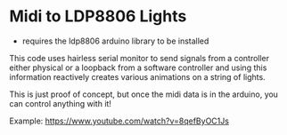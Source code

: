 # Midi to LDP8806 Lights

- requires the ldp8806 arduino library to be installed

This code uses hairless serial monitor to send signals from a controller either physical or a loopback from a software controller and using this information reactively creates various animations on a string of lights.

This is just proof of concept, but once the midi data is in the arduino, you can control anything with it! 

Example: https://www.youtube.com/watch?v=8qefByOC1Js